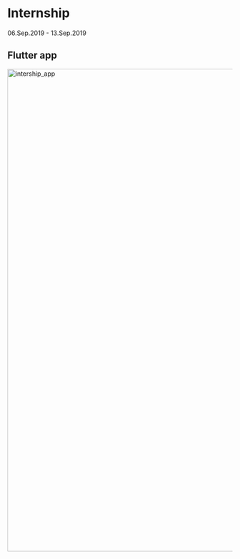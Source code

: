 # Internship

06.Sep.2019 - 13.Sep.2019

## Flutter app 
<img width="1920" height="1080" alt="intership_app" src="https://github.com/user-attachments/assets/b968951c-a63c-44cd-b2ee-ae8863551e9f" />
